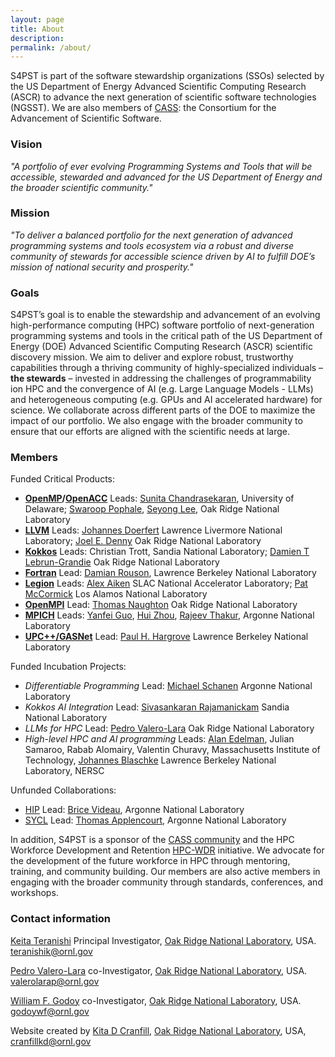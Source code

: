 ```yaml
---
layout: page
title: About
description:
permalink: /about/
---
```


S4PST is part of the software stewardship organizations (SSOs) selected by the US Department of Energy Advanced Scientific Computing Research (ASCR) to
advance the next generation of scientific software technologies (NGSST). We are also members of [CASS](https://cass.community/): the Consortium for the Advancement of Scientific Software.

### Vision
*"A portfolio of ever evolving Programming Systems and Tools that will be accessible, stewarded and advanced for the US Department of Energy and the broader scientific community."*

### Mission
*"To deliver a balanced portfolio for the next generation of advanced programming systems and tools ecosystem via a robust and diverse community of stewards for accessible science driven by AI to fulfill DOE’s mission of national security and prosperity."*


### Goals

S4PST’s goal is to enable the stewardship and advancement of an evolving high-performance
computing (HPC) software portfolio of next-generation programming systems and tools in the critical path of the US Department of Energy (DOE) Advanced Scientific Computing Research (ASCR) scientific discovery mission. We aim to deliver and explore robust, trustworthy capabilities through a thriving community of highly-specialized individuals – **the stewards** – invested in addressing the challenges of programmability ion HPC and the convergence of AI (e.g. Large Language Models - LLMs) and heterogeneous computing (e.g. GPUs and AI accelerated hardware) for science. We collaborate across different parts of the DOE to maximize the impact of our portfolio. We also engage with the broader community to ensure that our efforts are aligned with the scientific needs at large.

### Members

Funded Critical Products:

- **[OpenMP](https://www.openmp.org/)/[OpenACC](https://www.openacc.org/)**  Leads: [Sunita Chandrasekaran](https://crpl.cis.udel.edu/sunita/), University of Delaware; [Swaroop Pophale](https://www.ornl.gov/staff-profile/swaroop-s-pophale), [Seyong Lee](https://www.ornl.gov/staff-profile/seyong-lee), Oak Ridge National Laboratory
- [**LLVM**](https://llvm.org/) Leads: [Johannes Doerfert](https://people.llnl.gov/doerfert1) Lawrence Livermore National Laboratory; [Joel E. Denny](https://www.ornl.gov/staff-profile/joel-e-denny) Oak Ridge National Laboratory
- [**Kokkos**](https://kokkos.org/) Leads: Christian Trott, Sandia National Laboratory; [Damien T Lebrun-Grandie](https://www.ornl.gov/staff-profile/damien-t-lebrun-grandie) Oak Ridge National Laboratory
- [**Fortran**](https://fortran-lang.org/) Lead: [Damian Rouson](https://crd.lbl.gov/divisions/amcr/computer-science-amcr/class/members/damian-rouson/), Lawrence Berkeley National Laboratory
- [**Legion**](https://legion.stanford.edu/) Leads: [Alex Aiken](https://theory.stanford.edu/~aiken/) SLAC National Accelerator Laboratory; [Pat McCormick](https://laro.lanl.gov/esploro/profile/patrick_mccormick/overview) Los Alamos National Laboratory
- [**OpenMPI**](https://www.open-mpi.org/) Lead: [Thomas Naughton](https://www.ornl.gov/staff-profile/thomas-j-naughton-iii) Oak Ridge National Laboratory
- [**MPICH**](https://www.mpich.org/) Leads: [Yanfei Guo](https://www.anl.gov/profile/yanfei-guo), [Hui Zhou](https://www.anl.gov/profile/hui-zhou), [Rajeev Thakur](https://www.anl.gov/profile/rajeev-thakur), Argonne National Laboratory
- [**UPC++/GASNet**](https://gasnet.lbl.gov/) Lead: [Paul H. Hargrove](https://crd.lbl.gov/divisions/amcr/computer-science-amcr/class/members/paul-hargrove/) Lawrence Berkeley National Laboratory

Funded Incubation Projects:

- *Differentiable Programming* Lead: [Michael Schanen](https://www.anl.gov/profile/michel-schanen) Argonne National Laboratory
- *Kokkos AI Integration* Lead: [Sivasankaran Rajamanickam](https://www.sandia.gov/people/staff/sivasankaran-rajamanickam/) Sandia National Laboratory
- *LLMs for HPC* Lead: [Pedro Valero-Lara](https://www.ornl.gov/staff-profile/pedro-valero-lara) Oak Ridge National Laboratory
- *High-level HPC and AI programming* Leads: [Alan Edelman](https://math.mit.edu/~edelman/), Julian Samaroo, Rabab Alomairy, Valentin Churavy, Massachusetts Institute of Technology, [Johannes Blaschke](https://www.nersc.gov/about/nersc-staff/data-science-engagement-group/johannes-blaschke/) Lawrence Berkeley National Laboratory, NERSC

Unfunded Collaborations:

- [HIP](https://rocm.docs.amd.com/projects/HIP/en/latest/) Lead: [Brice Videau](https://www.anl.gov/profile/brice-videau), Argonne National Laboratory
- [SYCL](https://www.khronos.org/sycl/) Lead: [Thomas Applencourt](https://www.alcf.anl.gov/about/people/thomas-applencourt), Argonne National Laboratory

In addition, S4PST is a sponsor of the [CASS community](https://cass.community/) and the HPC Workforce Development and Retention [HPC-WDR](https://hpc-workforce-development-and-retention.github.io/hpc-wdr/) initiative. We advocate for the development of the future workforce in HPC through mentoring, training, and community building. Our members are also active members in engaging with the broader community through standards, conferences, and workshops.

### Contact information

[Keita Teranishi](https://www.ornl.gov/staff-profile/keita-teranishi) Principal Investigator, [Oak Ridge National Laboratory](https://www.ornl.gov/), USA. teranishik@ornl.gov

[Pedro Valero-Lara](https://www.ornl.gov/staff-profile/pedro-valero-lara) co-Investigator, [Oak Ridge National Laboratory](https://www.ornl.gov/), USA. valerolarap@ornl.gov

[William F. Godoy](https://www.ornl.gov/staff-profile/william-f-godoy) co-Investigator, [Oak Ridge National Laboratory](https://www.ornl.gov/), USA. godoywf@ornl.gov

Website created by [Kita D Cranfill](https://www.ornl.gov/staff-profile/kita-d-cranfill), [Oak Ridge National Laboratory](https://www.ornl.gov/), USA, cranfillkd@ornl.gov